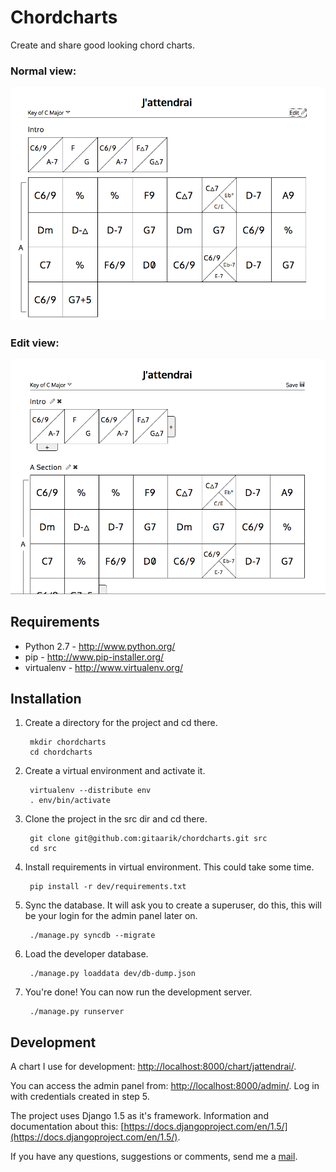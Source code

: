 Chordcharts
===========

Create and share good looking chord charts.

### Normal view:
![Normal view](https://raw.githubusercontent.com/gitaarik/chordcharts/master/screenshots/normal_view.png)

### Edit view:
![Edit view](https://raw.githubusercontent.com/gitaarik/chordcharts/master/screenshots/edit_view.png)

Requirements
------------

- Python 2.7 - http://www.python.org/
- pip - http://www.pip-installer.org/
- virtualenv - http://www.virtualenv.org/

Installation
------------

1. Create a directory for the project and cd there.

        mkdir chordcharts
        cd chordcharts

2. Create a virtual environment and activate it.

        virtualenv --distribute env
        . env/bin/activate

3. Clone the project in the src dir and cd there.

        git clone git@github.com:gitaarik/chordcharts.git src
        cd src

4. Install requirements in virtual environment. This could take some time.

        pip install -r dev/requirements.txt

5. Sync the database. It will ask you to create a superuser, do this, this will be your login for the admin panel later on.

        ./manage.py syncdb --migrate

5. Load the developer database.

        ./manage.py loaddata dev/db-dump.json

6. You're done! You can now run the development server.

        ./manage.py runserver


Development
-----------

A chart I use for development: [http://localhost:8000/chart/jattendrai/](http://localhost:8000/chart/jattendrai/).

You can access the admin panel from: [http://localhost:8000/admin/](http://localhost:8000/admin/). Log in with credentials created in step 5.

The project uses Django 1.5 as it's framework. Information and documentation about this: [https://docs.djangoproject.com/en/1.5/](https://docs.djangoproject.com/en/1.5/).

If you have any questions, suggestions or comments, send me a [mail](mailto:gitaarik@gmail.com).
